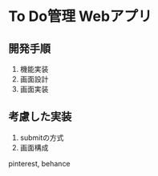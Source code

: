 # To Do管理 Webアプリ

## 開発手順

1. 機能実装
2. 画面設計
3. 画面実装


## 考慮した実装
1. submitの方式
2. 画面構成

pinterest, behance
